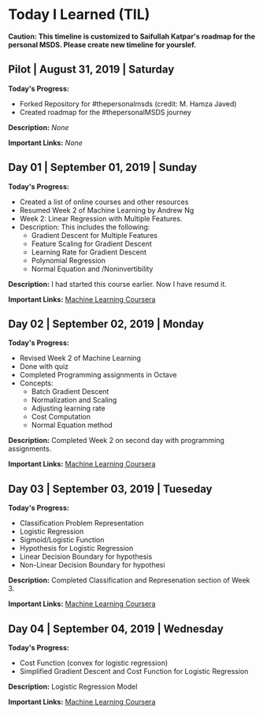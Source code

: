 # Today I Learned (TIL)

**Caution: This timeline is customized to Saifullah Katpar's roadmap for the personal MSDS. Please create new timeline for yourslef.**


## Pilot | August 31, 2019 | Saturday

**Today's Progress:** 

- Forked Repository for #thepersonalmsds (credit: M. Hamza Javed)
- Created roadmap for the #thepersonalMSDS journey 

**Description:** *None*

**Important Links:** *None*

## Day 01 | September 01, 2019 | Sunday

**Today's Progress:** 

- Created a list of online courses and other resources
- Resumed Week 2 of Machine Learning by Andrew Ng
- Week 2: Linear Regression with Multiple Features. 
- Description: This includes the following:
    - Gradient Descent for Multiple Features
    - Feature Scaling for Gradient Descent
    - Learning Rate for Gradient Descent
    - Polynomial Regression
    - Normal Equation and /Noninvertibility



**Description:** I had started this course earlier. Now I have resumd it. 

**Important Links:** [Machine Learning Coursera](https://www.coursera.org/learn/machine-learning/home/week/2)


## Day 02 | September 02, 2019 | Monday

**Today's Progress:** 

 - Revised Week 2 of Machine Learning
 - Done with quiz
 - Completed Programming assignments in Octave
 - Concepts:
    - Batch Gradient Descent
    - Normalization and Scaling
    - Adjusting learning rate
    - Cost Computation
    - Normal Equation method


**Description:** Completed Week 2 on second day with programming assignments.

**Important Links:** [Machine Learning Coursera](https://www.coursera.org/learn/machine-learning/home/week/2)



## Day 03 | September 03, 2019 | Tueseday

**Today's Progress:** 

- Classification Problem Representation
- Logistic Regression
- Sigmoid/Logistic Function
- Hypothesis for Logistic Regression
- Linear Decision Boundary for hypothesis
- Non-Linear Decision Boundary for hypothesi

**Description:** Completed Classification and Represenation section of Week 3.

**Important Links:** [Machine Learning Coursera](https://www.coursera.org/learn/machine-learning/home/week/3)


## Day 04 | September 04, 2019 | Wednesday

**Today's Progress:** 

- Cost Function (convex for logistic regression)
- Simplified Gradient Descent and Cost Function for Logistic Regression

**Description:** Logistic Regression Model

**Important Links:** [Machine Learning Coursera](https://www.coursera.org/learn/machine-learning/home/week/3)



